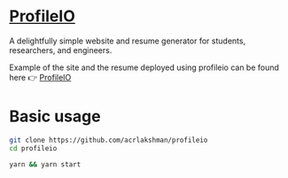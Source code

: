 # [ProfileIO]

A delightfully simple website and resume generator for students, researchers, and engineers.

Example of the site and the resume deployed using profileio can be found here :point_right: [ProfileIO]

# Basic usage

```sh
git clone https://github.com/acrlakshman/profileio
cd profileio

yarn && yarn start
```

[ProfileIO]: https://profileio.lakshmananumolu.com